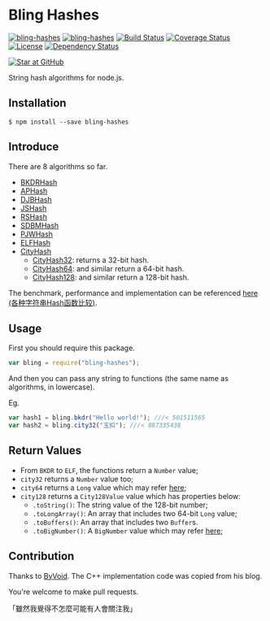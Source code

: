 # Bling Hashes

[![bling-hashes](http://img.shields.io/npm/v/bling-hashes.svg)](https://www.npmjs.org/package/bling-hashes)
[![bling-hashes](http://img.shields.io/npm/dm/bling-hashes.svg)](https://www.npmjs.org/package/bling-hashes)
[![Build Status](https://travis-ci.org/XadillaX/bling_hashes.svg?branch=master)](https://travis-ci.org/XadillaX/bling_hashes)
[![Coverage Status](https://img.shields.io/coveralls/XadillaX/bling_hashes/master.svg)](https://coveralls.io/r/XadillaX/bling_hashes?branch=master)
[![License](https://img.shields.io/npm/l/bling-hashes.svg?style=flat)](https://www.npmjs.org/package/bling-hashes)
[![Dependency Status](https://david-dm.org/XadillaX/bling_hashes.svg)](https://david-dm.org/XadillaX/bling_hashes)

[![Star at GitHub](https://img.shields.io/github/stars/XadillaX/bling_hashes.svg?style=social&label=Star)](https://github.com/xadillax/bling_hashes)

String hash algorithms for node.js.

## Installation

```shell
$ npm install --save bling-hashes
```

## Introduce

There are 8 algorithms so far.

  * [BKDRHash](http://www.partow.net/programming/hashfunctions/#BKDRHashFunction)
  * [APHash](http://www.partow.net/programming/hashfunctions/#APHashFunction)
  * [DJBHash](http://www.partow.net/programming/hashfunctions/#DJBHashFunction)
  * [JSHash](http://www.partow.net/programming/hashfunctions/#JSHashFunction)
  * [RSHash](http://www.partow.net/programming/hashfunctions/#RSHashFunction)
  * [SDBMHash](http://www.partow.net/programming/hashfunctions/#SDBMHashFunction)
  * [PJWHash](http://www.partow.net/programming/hashfunctions/#PJWHashFunction)
  * [ELFHash](http://www.partow.net/programming/hashfunctions/#ELFHashFunction)
  * [CityHash](https://github.com/google/cityhash)
    - [CityHash32](https://github.com/google/cityhash/blob/master/src/city.cc#L189): returns a 32-bit hash.
    - [CityHash64](https://github.com/google/cityhash/blob/master/src/city.cc#L366): and similar return a 64-bit hash.
    - [CityHash128](https://github.com/google/cityhash/blob/master/src/city.cc#L508): and similar return a 128-bit hash.

The benchmark, performance and implementation can be referenced [here (各种字符串Hash函数比较)](https://www.byvoid.com/blog/string-hash-compare/).

## Usage

First you should require this package.

```javascript
var bling = require("bling-hashes");
```

And then you can pass any string to functions (the same name as algorithms, in lowercase).

Eg.

```javascript
var hash1 = bling.bkdr("Hello world!"); ///< 501511565
var hash2 = bling.city32("玉扣"); ///< 887335438
```

## Return Values

+ From `BKDR` to `ELF`, the functions return a `Number` value;
+ `city32` returns a `Number` value too;
+ `city64` returns a `Long` value which may refer [here](https://github.com/dcodeIO/long.js);
+ `city128` returns a `City128Value` value which has properties below:
    - `.toString()`: The string value of the 128-bit number;
    - `.toLongArray()`: An array that includes two 64-bit `Long` value;
    - `.toBuffers()`: An array that includes two `Buffer`s.
    - `.toBigNumber()`: A `BigNumber` value which may refer [here](https://github.com/alexbardas/bignumber.js);

## Contribution

Thanks to [ByVoid](https://github.com/byvoid). The C++ implementation code was copied from his blog.

You're welcome to make pull requests.

「雖然我覺得不怎麼可能有人會關注我」
